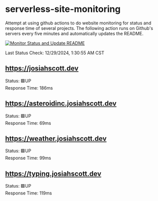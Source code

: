 # serverless-site-monitoring
Attempt at using github actions to do website monitoring for status and response time of several projects. The following action runs on Github's servers every five minutes and automatically updates the README.  

[![Monitor Status and Update README](https://github.com/JosiahSco/serverless-site-monitoring/actions/workflows/monitor.yaml/badge.svg)](https://github.com/JosiahSco/serverless-site-monitoring/actions/workflows/monitor.yaml)

Last Status Check: 12/29/2024, 1:30:55 AM CST

## https://josiahscott.dev
Status: 🟩UP  
Response Time: 186ms

## https://asteroidinc.josiahscott.dev
Status: 🟩UP  
Response Time: 69ms

## https://weather.josiahscott.dev
Status: 🟩UP  
Response Time: 99ms

## https://typing.josiahscott.dev
Status: 🟩UP  
Response Time: 119ms

